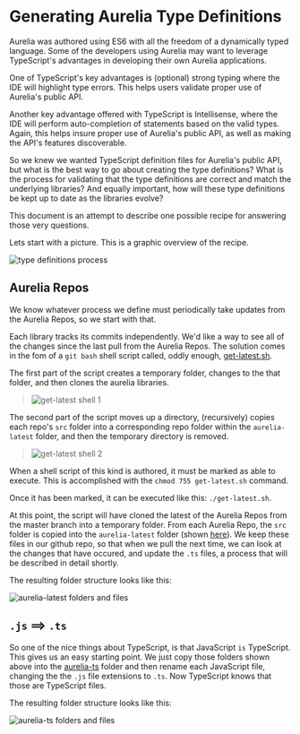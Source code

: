 # Generating Aurelia Type Definitions

Aurelia was authored using ES6 with all the freedom of a dynamically typed language.  Some of the developers using Aurelia may want to leverage TypeScript's advantages in developing their own Aurelia applications.

One of TypeScript's key advantages is (optional) strong typing where the IDE will highlight type errors. This helps users validate proper use of Aurelia's public API.

Another key advantage offered with TypeScript is Intellisense, where the IDE will perform auto-completion of statements based on the valid types.  Again, this helps insure proper use of Aurelia's public API, as well as making the API's features discoverable.

So we knew we wanted TypeScript definition files for Aurelia's public API, but what is the best way to go about creating the type definitions?   What is the process for validating that the type definitions are correct and match the underlying libraries?  And equally important, how will these type definitions be kept up to date as the libraries evolve?

This document is an attempt to describe one possible recipe for answering those very questions.

Lets start with a picture.  This is a graphic overview of the recipe.

![type definitions process](https://cloud.githubusercontent.com/assets/10272832/6794135/b5ceabac-d193-11e4-9a44-b22a2b416db5.png)

## Aurelia Repos

We know whatever process we define must periodically take updates from the Aurelia Repos, so we start with that.

Each library tracks its commits independently.  We'd like a way to see all of the changes since the last pull from the Aurelia Repos.  The solution comes in the fom of a `git bash` shell script called, oddly enough, [get-latest.sh](https://github.com/cmichaelgraham/aurelia-typescript/blob/master/aurelia-ts-lib/get-latest.sh).

The first part of the script creates a temporary folder, changes to the that folder, and then clones the aurelia libraries.

> ![get-latest shell 1](https://cloud.githubusercontent.com/assets/10272832/6799039/358ffcd0-d1d8-11e4-8387-d1f6c57cd420.png)

The second part of the script moves up a directory, (recursively) copies each repo's `src` folder into a corresponding repo folder within the `aurelia-latest` folder, and then the temporary directory is removed.

> ![get-latest shell 2](https://cloud.githubusercontent.com/assets/10272832/6799058/66b41800-d1d8-11e4-986f-cfa4b54efc54.png)

When a shell script of this kind is authored, it must be marked as able to execute.  This is accomplished with the `chmod 755 get-latest.sh` command.

Once it has been marked, it can be executed like this: `./get-latest.sh`.

At this point, the script will have cloned the latest of the Aurelia Repos from the master branch into a temporary folder.  From each Aurelia Repo, the `src` folder is copied into the `aurelia-latest` folder (shown [here](https://github.com/cmichaelgraham/aurelia-typescript/tree/master/aurelia-ts-lib/aurelia-latest)).  We keep these files in our github repo, so that when we pull the next time, we can look at the changes that have occured, and update the `.ts` files, a process that will be described in detail shortly.

The resulting folder structure looks like this:

![aurelia-latest folders and files](https://cloud.githubusercontent.com/assets/10272832/6794477/c4b8d832-d197-11e4-9473-d15f9ce3ea56.png)

## `.js` ==> `.ts`

So one of the nice things about TypeScript, is that JavaScript `is` TypeScript.  This gives us an easy starting point.  We just copy those folders shown above into the [aurelia-ts](https://github.com/cmichaelgraham/aurelia-typescript/tree/master/aurelia-ts-lib/aurelia-ts) folder and then rename each JavaScript file, changing the the `.js` file extensions to `.ts`.  Now TypeScript knows that those are TypeScript files.

The resulting folder structure looks like this:

![aurelia-ts folders and files](https://cloud.githubusercontent.com/assets/10272832/6794572/014162c8-d199-11e4-8eee-c8b46a23923c.png)

